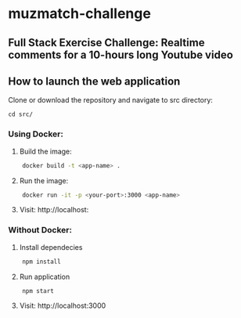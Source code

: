 # muzmatch-challenge
Full Stack Exercise Challenge: Realtime comments for a 10-hours long Youtube video
---
## How to launch the web application

Clone or download the repository and navigate to src directory:

    cd src/

### Using Docker:
1. Build the image:
```bash
    docker build -t <app-name> .
```
2. Run the image:
```bash
    docker run -it -p <your-port>:3000 <app-name>
```
3. Visit: http://localhost:<your-port>

### Without Docker:
1. Install dependecies
```bash
    npm install
```
2. Run application
```bash
    npm start
```
3. Visit: http://localhost:3000
